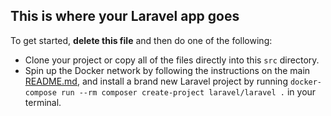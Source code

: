 ## This is where your Laravel app goes

To get started, **delete this file** and then do one of the following:

-   Clone your project or copy all of the files directly into this `src` directory.
-   Spin up the Docker network by following the instructions on the main [README.md](../README.md), and install a brand new Laravel project by running `docker-compose run --rm composer create-project laravel/laravel .` in your terminal.
